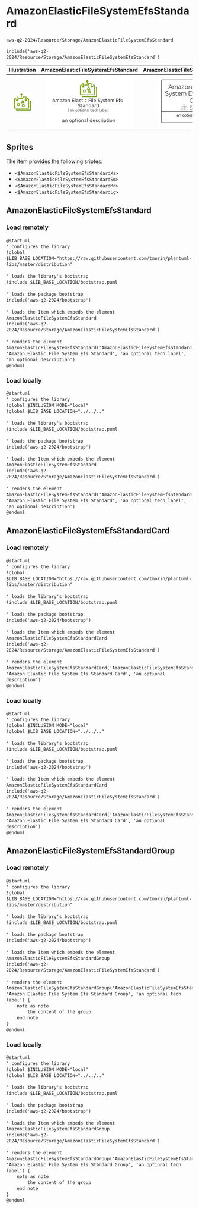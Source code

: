 # AmazonElasticFileSystemEfsStandard


```text
aws-q2-2024/Resource/Storage/AmazonElasticFileSystemEfsStandard
```

```text
include('aws-q2-2024/Resource/Storage/AmazonElasticFileSystemEfsStandard')
```



| Illustration | AmazonElasticFileSystemEfsStandard | AmazonElasticFileSystemEfsStandardCard | AmazonElasticFileSystemEfsStandardGroup |
| :---: | :---: | :---: | :---: |
| ![illustration for Illustration](../../../aws-q2-2024/Resource/Storage/AmazonElasticFileSystemEfsStandard.png) | ![illustration for AmazonElasticFileSystemEfsStandard](../../../aws-q2-2024/Resource/Storage/AmazonElasticFileSystemEfsStandard.Local.png) | ![illustration for AmazonElasticFileSystemEfsStandardCard](../../../aws-q2-2024/Resource/Storage/AmazonElasticFileSystemEfsStandardCard.Local.png) | ![illustration for AmazonElasticFileSystemEfsStandardGroup](../../../aws-q2-2024/Resource/Storage/AmazonElasticFileSystemEfsStandardGroup.Local.png) |



## Sprites
The item provides the following sriptes:

- `<$AmazonElasticFileSystemEfsStandardXs>`
- `<$AmazonElasticFileSystemEfsStandardSm>`
- `<$AmazonElasticFileSystemEfsStandardMd>`
- `<$AmazonElasticFileSystemEfsStandardLg>`





## AmazonElasticFileSystemEfsStandard

### Load remotely
```plantuml
@startuml
' configures the library
!global $LIB_BASE_LOCATION="https://raw.githubusercontent.com/tmorin/plantuml-libs/master/distribution"

' loads the library's bootstrap
!include $LIB_BASE_LOCATION/bootstrap.puml

' loads the package bootstrap
include('aws-q2-2024/bootstrap')

' loads the Item which embeds the element AmazonElasticFileSystemEfsStandard
include('aws-q2-2024/Resource/Storage/AmazonElasticFileSystemEfsStandard')

' renders the element
AmazonElasticFileSystemEfsStandard('AmazonElasticFileSystemEfsStandard', 'Amazon Elastic File System Efs Standard', 'an optional tech label', 'an optional description')
@enduml
```

### Load locally
```plantuml
@startuml
' configures the library
!global $INCLUSION_MODE="local"
!global $LIB_BASE_LOCATION="../../.."

' loads the library's bootstrap
!include $LIB_BASE_LOCATION/bootstrap.puml

' loads the package bootstrap
include('aws-q2-2024/bootstrap')

' loads the Item which embeds the element AmazonElasticFileSystemEfsStandard
include('aws-q2-2024/Resource/Storage/AmazonElasticFileSystemEfsStandard')

' renders the element
AmazonElasticFileSystemEfsStandard('AmazonElasticFileSystemEfsStandard', 'Amazon Elastic File System Efs Standard', 'an optional tech label', 'an optional description')
@enduml
```

## AmazonElasticFileSystemEfsStandardCard

### Load remotely
```plantuml
@startuml
' configures the library
!global $LIB_BASE_LOCATION="https://raw.githubusercontent.com/tmorin/plantuml-libs/master/distribution"

' loads the library's bootstrap
!include $LIB_BASE_LOCATION/bootstrap.puml

' loads the package bootstrap
include('aws-q2-2024/bootstrap')

' loads the Item which embeds the element AmazonElasticFileSystemEfsStandardCard
include('aws-q2-2024/Resource/Storage/AmazonElasticFileSystemEfsStandard')

' renders the element
AmazonElasticFileSystemEfsStandardCard('AmazonElasticFileSystemEfsStandardCard', 'Amazon Elastic File System Efs Standard Card', 'an optional description')
@enduml
```

### Load locally
```plantuml
@startuml
' configures the library
!global $INCLUSION_MODE="local"
!global $LIB_BASE_LOCATION="../../.."

' loads the library's bootstrap
!include $LIB_BASE_LOCATION/bootstrap.puml

' loads the package bootstrap
include('aws-q2-2024/bootstrap')

' loads the Item which embeds the element AmazonElasticFileSystemEfsStandardCard
include('aws-q2-2024/Resource/Storage/AmazonElasticFileSystemEfsStandard')

' renders the element
AmazonElasticFileSystemEfsStandardCard('AmazonElasticFileSystemEfsStandardCard', 'Amazon Elastic File System Efs Standard Card', 'an optional description')
@enduml
```

## AmazonElasticFileSystemEfsStandardGroup

### Load remotely
```plantuml
@startuml
' configures the library
!global $LIB_BASE_LOCATION="https://raw.githubusercontent.com/tmorin/plantuml-libs/master/distribution"

' loads the library's bootstrap
!include $LIB_BASE_LOCATION/bootstrap.puml

' loads the package bootstrap
include('aws-q2-2024/bootstrap')

' loads the Item which embeds the element AmazonElasticFileSystemEfsStandardGroup
include('aws-q2-2024/Resource/Storage/AmazonElasticFileSystemEfsStandard')

' renders the element
AmazonElasticFileSystemEfsStandardGroup('AmazonElasticFileSystemEfsStandardGroup', 'Amazon Elastic File System Efs Standard Group', 'an optional tech label') {
    note as note
        the content of the group
    end note
}
@enduml
```

### Load locally
```plantuml
@startuml
' configures the library
!global $INCLUSION_MODE="local"
!global $LIB_BASE_LOCATION="../../.."

' loads the library's bootstrap
!include $LIB_BASE_LOCATION/bootstrap.puml

' loads the package bootstrap
include('aws-q2-2024/bootstrap')

' loads the Item which embeds the element AmazonElasticFileSystemEfsStandardGroup
include('aws-q2-2024/Resource/Storage/AmazonElasticFileSystemEfsStandard')

' renders the element
AmazonElasticFileSystemEfsStandardGroup('AmazonElasticFileSystemEfsStandardGroup', 'Amazon Elastic File System Efs Standard Group', 'an optional tech label') {
    note as note
        the content of the group
    end note
}
@enduml
```

